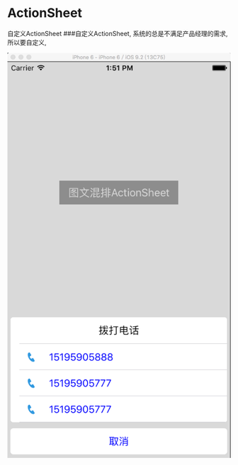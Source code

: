 # ActionSheet
自定义ActionSheet
###自定义ActionSheet,  系统的总是不满足产品经理的需求, 所以要自定义, 


![](https://github.com/zhaoweizheng/ActionSheet/raw/master//12.png)
